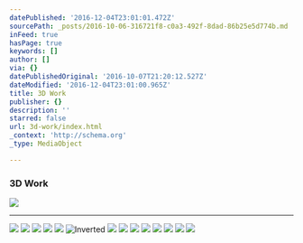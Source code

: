 ```yaml
---
datePublished: '2016-12-04T23:01:01.472Z'
sourcePath: _posts/2016-10-06-316721f8-c0a3-492f-8dad-86b25e5d774b.md
inFeed: true
hasPage: true
keywords: []
author: []
via: {}
datePublishedOriginal: '2016-10-07T21:20:12.527Z'
dateModified: '2016-12-04T23:01:00.965Z'
title: 3D Work
publisher: {}
description: ''
starred: false
url: 3d-work/index.html
_context: 'http://schema.org'
_type: MediaObject

---
```

### 3D Work
![](https://s3-us-west-2.amazonaws.com/the-grid-img/p/3d30ca9693fd45bc7d36a5cb7ef6f8c88e444c5e.jpg)

---

![](https://the-grid-user-content.s3-us-west-2.amazonaws.com/2d4bf39a-9cef-4eca-8fb0-6be5a1bc2116.jpg)
![](https://the-grid-user-content.s3-us-west-2.amazonaws.com/54ad112a-16de-4fdb-ac86-a596c6ee5e81.jpg)
![](https://the-grid-user-content.s3-us-west-2.amazonaws.com/48de3ef7-4d81-42b3-bbb5-caf2698225b7.jpg)
![](https://s3-us-west-2.amazonaws.com/the-grid-img/p/c0b79af563f010fec507a9e2b219c5f4c1089ca1.jpg)
![](https://the-grid-user-content.s3-us-west-2.amazonaws.com/64eb31ee-571d-4e87-ba57-cf1bcf099eff.jpg)
![Inverted](https://the-grid-user-content.s3-us-west-2.amazonaws.com/cbbc7b66-c3f5-4427-8f3d-ecfae4a04704.jpg)
![](https://the-grid-user-content.s3-us-west-2.amazonaws.com/ccc582a2-0398-44e3-b123-aaaf71cb8c63.jpg)
![](https://the-grid-user-content.s3-us-west-2.amazonaws.com/8cdbf642-790e-47aa-8924-49b09e55d226.jpg)
![](https://the-grid-user-content.s3-us-west-2.amazonaws.com/c0505109-d39d-4f41-83dd-3d8b8583613c.jpg)
![](https://s3-us-west-2.amazonaws.com/the-grid-img/p/024fa2097e13de60137ffb2c266e55cedbe760ac.jpg)
![](https://the-grid-user-content.s3-us-west-2.amazonaws.com/5445cbb4-75b8-4fbe-8e4f-4bca56654001.jpg)
![](https://the-grid-user-content.s3-us-west-2.amazonaws.com/0f72ae43-dff3-4f96-959d-1aa4f81717fc.jpg)
![](https://the-grid-user-content.s3-us-west-2.amazonaws.com/871f58bb-87d4-41ef-8c5c-4d30cae2ada1.jpg)
![](https://the-grid-user-content.s3-us-west-2.amazonaws.com/521fee21-c934-420a-84dd-ce0a4adeff08.jpg)